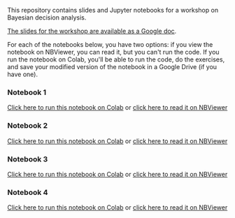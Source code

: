 


This repository contains slides and Jupyter notebooks for a workshop on Bayesian decision analysis.

[The slides for the workshop are available as a Google doc](https://docs.google.com/presentation/d/e/2PACX-1vSiSklzdkm4NoyEx5-jrKtpXfDMCr3iCK_ZPwgplWJALsxb5rmNOHL85iwCBFcNMf1lCo6n-Eh1gIwm/pub).

For each of the notebooks below, you have two options: if you view the notebook on NBViewer, you can read it, but you can't run the code.  If you run the notebook on Colab, you'll be able to run the code, do the exercises, and save your modified version of the notebook in a Google Drive (if you have one).

### Notebook 1

[Click here to run this notebook on Colab](https://colab.research.google.com/github/AllenDowney/BayesianDecisionAnalysis/blob/main/01_cookie.ipynb) or [click here to read it on NBViewer](https://nbviewer.jupyter.org/github/AllenDowney/BayesianDecisionAnalysis/blob/main/01_cookie.ipynb)

### Notebook 2

[Click here to run this notebook on Colab](https://colab.research.google.com/github/AllenDowney/BayesianDecisionAnalysis/blob/main/02_pmf.ipynb) or [click here to read it on NBViewer](https://nbviewer.jupyter.org/github/AllenDowney/BayesianDecisionAnalysis/blob/main/02_pmf.ipynb)

### Notebook 3

[Click here to run this notebook on Colab](https://colab.research.google.com/github/AllenDowney/BayesianDecisionAnalysis/blob/main/03_euro.ipynb) or [click here to read it on NBViewer](https://nbviewer.jupyter.org/github/AllenDowney/BayesianDecisionAnalysis/blob/main/03_euro.ipynb)

### Notebook 4

[Click here to run this notebook on Colab](https://colab.research.google.com/github/AllenDowney/BayesianDecisionAnalysis/blob/main/04_bandit.ipynb) or [click here to read it on NBViewer](https://nbviewer.jupyter.org/github/AllenDowney/BayesianDecisionAnalysis/blob/main/04_bandit.ipynb)
